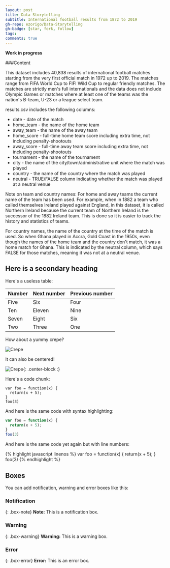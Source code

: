 ```yaml
---
layout: post
title: Data Storytelling
subtitle: International football results from 1872 to 2019
gh-repo: ezorigo/Data-Storytelling
gh-badge: [star, fork, follow]
tags: 
comments: true
---
```


**Work in progress**

###Content

This dataset includes 40,838 results of international football matches starting from the very first official match in 1972 up to 2019. The matches range from FIFA World Cup to FIFI Wild Cup to regular friendly matches. The matches are strictly men's full internationals and the data does not include Olympic Games or matches where at least one of the teams was the nation's B-team, U-23 or a league select team.

results.csv includes the following columns:

 * date - date of the match
 * home_team - the name of the home team
 * away_team - the name of the away team
 * home_score - full-time home team score including extra time, not including penalty-shootouts
 * away_score - full-time away team score including extra time, not including penalty-shootouts
 * tournament - the name of the tournament
 * city - the name of the city/town/administrative unit where the match was played
 * country - the name of the country where the match was played
 * neutral - TRUE/FALSE column indicating whether the match was played at a neutral venue
 
Note on team and country names: For home and away teams the current name of the team has been used. For example, when in 1882 a team who called themselves Ireland played against England, in this dataset, it is called Northern Ireland because the current team of Northern Ireland is the successor of the 1882 Ireland team. This is done so it is easier to track the history and statistics of teams.

For country names, the name of the country at the time of the match is used. So when Ghana played in Accra, Gold Coast in the 1950s, even though the names of the home team and the country don't match, it was a home match for Ghana. This is indicated by the neutral column, which says FALSE for those matches, meaning it was not at a neutral venue.

<head>
<!-- Plotly.js -->
<script src="https://cdn.plot.ly/plotly-latest.min.js"></script>
</head>
<body>
<!-- Plotly chart will be drawn inside this DIV -->
<div id="myDiv"></div>
<script>
Plotly.d3.csv('https://raw.githubusercontent.com/ezorigo/Data-Storytelling/master/usasoccer.csv', function(err, rows){

    function unpack(rows, key) {
        return rows.map(function(row) { return row[key]; });
    }

    var scl = [[0.000000,	'rgb(166,206,227)'],[0.090909,	'rgb(31,120,180)'],[0.181818,	'rgb(178,223,138)'],[0.272727,	'rgb(51,160,44)'],[0.363636,	'rgb(251,154,153)'],[0.454545,	'rgb(227,26,28)'],[0.545455,	'rgb(253,191,111)'],[0.636364,	'rgb(255,127,0)'],[0.727273,	'rgb(202,178,214)'],[0.818182,	'rgb(106,61,154)'],[0.909091,	'rgb(255,255,153)']];

    var data = [{
        type:'scattergeo',
        lon: unpack(rows, 'long'),
        lat: unpack(rows, 'lat'),
        text:  unpack(rows, 'text'),
        mode: 'markers',
        marker: {
            colorscale: scl,
            color: unpack(rows, 'tournament_id')
        }
    }];


    var layout = {
        title: 'US International Soccer Matches Since 1885'
        geo: {
            scope: 'world',
            projection: {
                type: 'natural earth'
            }
        }
    };

    Plotly.plot(myDiv, data, layout, {showLink: false});

});
</script>
</body>


## Here is a secondary heading

Here's a useless table:

| Number | Next number | Previous number |
| :------ |:--- | :--- |
| Five | Six | Four |
| Ten | Eleven | Nine |
| Seven | Eight | Six |
| Two | Three | One |


How about a yummy crepe?

![Crepe](https://s3-media3.fl.yelpcdn.com/bphoto/cQ1Yoa75m2yUFFbY2xwuqw/348s.jpg)

It can also be centered!

![Crepe](https://s3-media3.fl.yelpcdn.com/bphoto/cQ1Yoa75m2yUFFbY2xwuqw/348s.jpg){: .center-block :}

Here's a code chunk:

~~~
var foo = function(x) {
  return(x + 5);
}
foo(3)
~~~

And here is the same code with syntax highlighting:

```javascript
var foo = function(x) {
  return(x + 5);
}
foo(3)
```

And here is the same code yet again but with line numbers:

{% highlight javascript linenos %}
var foo = function(x) {
  return(x + 5);
}
foo(3)
{% endhighlight %}

## Boxes
You can add notification, warning and error boxes like this:

### Notification

{: .box-note}
**Note:** This is a notification box.

### Warning

{: .box-warning}
**Warning:** This is a warning box.

### Error

{: .box-error}
**Error:** This is an error box.
